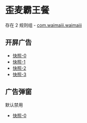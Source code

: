 # 歪麦霸王餐

存在 2 规则组 - [com.waimaiii.waimaiii](/src/apps/com.waimaiii.waimaiii.ts)

## 开屏广告

- [快照-0](https://i.gkd.li/import/13346166)
- [快照-1](https://i.gkd.li/import/13346451)
- [快照-2](https://i.gkd.li/import/13694837)
- [快照-3](https://i.gkd.li/import/13930573)

## 广告弹窗

默认禁用

- [快照-0](https://i.gkd.li/import/13346187)
